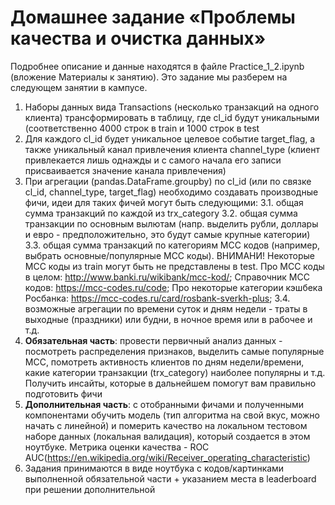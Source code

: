 # Домашнее задание «Проблемы качества и очистка данных»

Подробнее описание и данные находятся в файле Practice_1_2.ipynb (вложение Материалы к занятию). Это задание мы разберем на следующем занятии в кампусе.

1. Наборы данных вида Transactions (несколько транзакций на одного клиента) трансформировать в таблицу, где cl_id будут уникальными (соответственно 4000 строк в train и 1000 строк в test
2. Для каждого cl_id будет уникальное целевое событие target_flag, а также уникальный канал привлечения клиента channel_type (клиент привлекается лишь однажды и с самого начала его записи присваивается значение канала привлечения)
3. При агрегации (pandas.DataFrame.groupby) по cl_id (или по связке cl_id, channel_type, target_flag) необходимо создавать производные фичи, идеи для таких фичей могут быть следующими:
   3.1. общая сумма транзакций по каждой из trx_category
   3.2. общая сумма транзакции по основным вылютам (напр. выделить рубли, доллары и евро - предположительно, это будут самые крупные категории)
   3.3. общая сумма транзакций по категориям MCC кодов (например, выбрать основные/популярные MCC коды). ВНИМАНИ! Некоторые MCC коды из train могут быть не представлены в test. Про MCC коды в целом: http://www.banki.ru/wikibank/mcc-kod/; Справочник MCC кодов: https://mcc-codes.ru/code; Про некоторые категории кэшбека Росбанка: https://mcc-codes.ru/card/rosbank-sverkh-plus;
   3.4. возможные агрегации по времени суток и дням недели - траты в выходные (праздники) или будни, в ночное время или в рабочее и т.д.
4. **Обязательная часть**: провести первичный анализ данных - посмотреть распределения признаков, выделить самые популярные MCC, помотреть активность клиентов по дням недели/времени, какие категории транзакции (trx_category) наиболее популярны и т.д. Получить инсайты, которые в дальнейшем помогут вам правильно подготовить фичи
5. **Дополнительная часть**: с отобранными фичами и полученными компонентами обучить модель (тип алгоритма на свой вкус, можно начать с линейной) и померить качество на локальном тестовом наборе данных (локальная валидация), который создается в этом ноутбуке. Метрика оценки качества - ROC AUC(https://en.wikipedia.org/wiki/Receiver_operating_characteristic)
6. Задания принимаются в виде ноутбука с кодов/картинками выполненной обязательной части + указанием места в leaderboard при решении дополнительной

